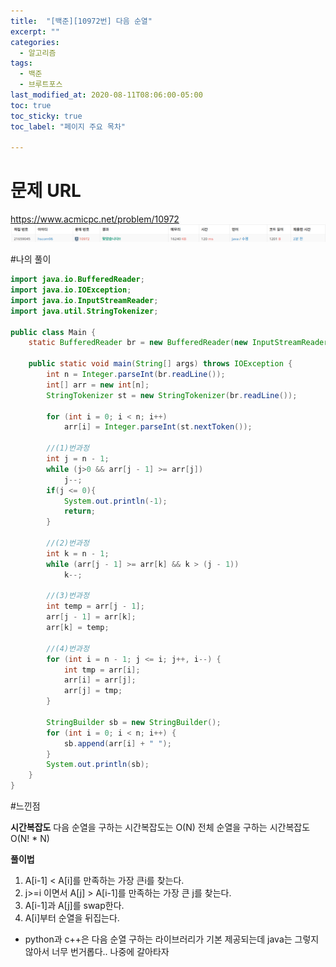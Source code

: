 ```yaml
---
title:  "[백준][10972번] 다음 순열"
excerpt: ""
categories:
  - 알고리즘
tags:
  - 백준
  - 브루트포스
last_modified_at: 2020-08-11T08:06:00-05:00
toc: true
toc_sticky: true
toc_label: "페이지 주요 목차"

---
```

# 문제 URL
https://www.acmicpc.net/problem/10972
![boj10972](/images/2020/08/boj10972.png)

#나의 풀이
```java
import java.io.BufferedReader;
import java.io.IOException;
import java.io.InputStreamReader;
import java.util.StringTokenizer;

public class Main {
    static BufferedReader br = new BufferedReader(new InputStreamReader(System.in));

    public static void main(String[] args) throws IOException {
        int n = Integer.parseInt(br.readLine());
        int[] arr = new int[n];
        StringTokenizer st = new StringTokenizer(br.readLine());

        for (int i = 0; i < n; i++)
            arr[i] = Integer.parseInt(st.nextToken());

        //(1)번과정
        int j = n - 1;
        while (j>0 && arr[j - 1] >= arr[j])
            j--;
        if(j <= 0){
            System.out.println(-1);
            return;
        }

        //(2)번과정
        int k = n - 1;
        while (arr[j - 1] >= arr[k] && k > (j - 1))
            k--;

        //(3)번과정
        int temp = arr[j - 1];
        arr[j - 1] = arr[k];
        arr[k] = temp;

        //(4)번과정
        for (int i = n - 1; j <= i; j++, i--) {
            int tmp = arr[i];
            arr[i] = arr[j];
            arr[j] = tmp;
        }

        StringBuilder sb = new StringBuilder();
        for (int i = 0; i < n; i++) {
            sb.append(arr[i] + " ");
        }
        System.out.println(sb);
    }
}
```

#느낀점

__시간복잡도__
다음 순열을 구하는 시간복잡도는 O(N)
전체 순열을 구하는 시간복잡도 O(N! * N)


 __풀이법__
1. A[i-1] < A[i]를 만족하는 가장 큰i를 찾는다.
2. j>=i 이면서 A[j] > A[i-1]를 만족하는 가장 큰 j를 찾는다.
3. A[i-1]과 A[j]를 swap한다.
4. A[i]부터 순열을 뒤집는다.

- python과 c++은 다음 순열 구하는 라이브러리가 기본 제공되는데 java는 그렇지 않아서 너무 번거롭다.. 나중에 갈아타자
